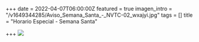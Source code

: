+++
date = 2022-04-07T06:00:00Z
featured = true
imagen_intro = "/v1649344285/Aviso_Semana_Santa_-_NVTC-02_wxajyi.jpg"
tags = []
title = "Horario Especial - Semana Santa"

+++
![](https://res.cloudinary.com/drnun7bay/image/upload/v1649344285/Aviso_Semana_Santa_-_NVTC-02_wxajyi.jpg)